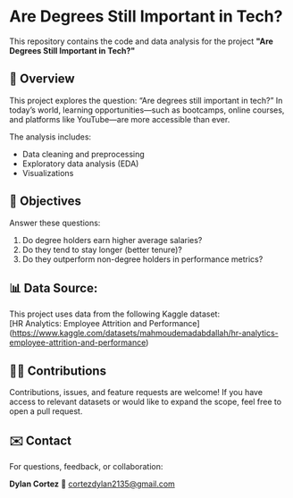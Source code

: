 # Are Degrees Still Important in Tech?

This repository contains the code and data analysis for the project **"Are Degrees Still Important in Tech?"**

## 📌 Overview

This project explores the question: “Are degrees still important in tech?”
In today’s world, learning opportunities—such as bootcamps, online courses, and platforms like YouTube—are more accessible than ever.

The analysis includes:
- Data cleaning and preprocessing
- Exploratory data analysis (EDA)
- Visualizations

## 🧠 Objectives

Answer these questions:

1. Do degree holders earn higher average salaries?
2. Do they tend to stay longer (better tenure)?
3. Do they outperform non-degree holders in performance metrics?

## 📊 Data Source:
This project uses data from the following Kaggle dataset:  
[HR Analytics: Employee Attrition and Performance]
(https://www.kaggle.com/datasets/mahmoudemadabdallah/hr-analytics-employee-attrition-and-performance)

## 🙋‍♂️ Contributions
Contributions, issues, and feature requests are welcome!
If you have access to relevant datasets or would like to expand the scope, feel free to open a pull request.

## ✉️ Contact
For questions, feedback, or collaboration:

**Dylan Cortez**
📧 cortezdylan2135@gmail.com
